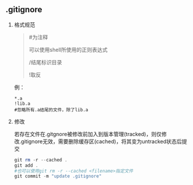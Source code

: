 ## .gitignore

1. 格式规范

   > #为注释
   >
   > 可以使用shell所使用的正则表达式
   >
   > /结尾标识目录
   >
   > !取反

   例：

   ```
   *.a
   !lib.a
   #忽略所有.a结尾的文件，除了lib.a
   ```

2. 修改

   若存在文件在.gitgnore被修改前加入到版本管理(tracked)，则仅修改.gitignore无效，需要删除缓存区(cached)，将其变为untracked状态后提交

   ```powershell
   git rm -r --cached .
   git add .
   #也可以使用git rm -r --cached <filename>指定文件
   git commit -m "update .gitignore"
   ```

   